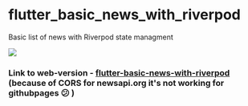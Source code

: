 # flutter_basic_news_with_riverpod

Basic list of news with Riverpod state managment

![](https://raw.githubusercontent.com/RadiksMan/flutter-basic-news-with-riverpod/main/assets/example.gif)

### Link to web-version - [flutter-basic-news-with-riverpod](https://radiksman.github.io/flutter-basic-news-with-riverpod/build/web) (because of CORS for newsapi.org it's not working for githubpages 😕 )
